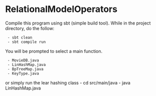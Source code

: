 # RelationalModelOperators

Compile this program using sbt (simple build tool). While in the project directory, do the follow:

	 - sbt clean
   	 - sbt compile run
You will be prompted to select a main function.

	 - MovieDB.java
	 - LinHashMap.java
	 - BpTreeMap.java
	 - KeyType.java

or simply run the lear hashing class
	- cd src/main/java
	- java LinHashMap.java
